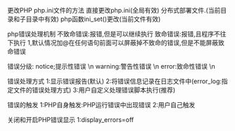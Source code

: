 更改PHP php.ini文件的方法
直接更改php.ini(全局有效)
分布式部署文件.(当前目录和子目录中有效)
php函数ini_set()更改(当前文件有效)


php错误处理机制
不致命错误:报错,但是可以继续执行
致命错误:报错,且程序不往下执行
1,默认情况加@在任何语句前面可以屏蔽掉不致命的错误,但是不能屏蔽致命错误

错误分级:
notice;提示性错误 \n
warning:警告性错误 \n
error:致命性错误 \n

错误处理方式
1:显示错误报告(默认)
2:将错误信息记录在日志文件中(error_log:指定文件的错误处理方式)
3:用户自定义处理错误脚本执行(推荐)

错误的触发
1:PHP自身触发:PHP运行错误中出现错误
2:用户自己触发

关闭和开启PHP错误显示
1:display_errors=off